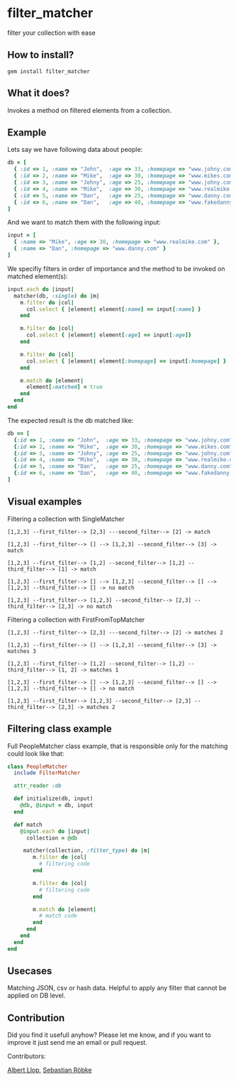 # filter_matcher

filter your collection with ease

## How to install?

    gem install filter_matcher

## What it does?

Invokes a method on filtered elements from a collection.

## Example

Lets say we have following data about people:

```ruby
db = [
  { :id => 1, :name => "John",  :age => 33, :homepage => "www.johny.com",     :matched => false },
  { :id => 2, :name => "Mike",  :age => 30, :homepage => "www.mikes.com",     :matched => false },
  { :id => 3, :name => "Johny", :age => 25, :homepage => "www.johny.com",     :matched => false },
  { :id => 4, :name => "Mike",  :age => 30, :homepage => "www.realmike.com",  :matched => false },
  { :id => 5, :name => "Dan",   :age => 25, :homepage => "www.danny.com",     :matched => false },
  { :id => 6, :name => "Dan",   :age => 40, :homepage => "www.fakedanny.com", :matched => false }
]
```

And we want to match them with the following input:

```ruby
input = [
  { :name => "Mike", :age => 30, :homepage => "www.realmike.com" },
  { :name => "Dan", :homepage => "www.danny.com" }
]
```

We specifiy filters in order of importance and the method to be invoked on matched element(s):

```ruby
input.each do |input|
  matcher(db, :single) do |m|
    m.filter do |col|
      col.select { |element| element[:name] == input[:name] }
    end

    m.filter do |col|
      col.select { |element| element[:age] == input[:age]}
    end

    m.filter do |col|
      col.select { |element| element[:homepage] == input[:homepage] }
    end

    m.match do |element|
      element[:matched] = true
    end
  end
end
```

The expected result is the db matched like:

```ruby
db == [
  {:id => 1, :name => "John",  :age => 33, :homepage => "www.johny.com",     :matched => false}
  {:id => 2, :name => "Mike",  :age => 30, :homepage => "www.mikes.com",     :matched => false}
  {:id => 3, :name => "Johny", :age => 25, :homepage => "www.johny.com",     :matched => false}
  {:id => 4, :name => "Mike",  :age => 30, :homepage => "www.realmike.com",  :matched => true}
  {:id => 5, :name => "Dan",   :age => 25, :homepage => "www.danny.com",     :matched => true}
  {:id => 6, :name => "Dan",   :age => 40, :homepage => "www.fakedanny.com", :matched => false}
]
```

## Visual examples

Filtering a collection with SingleMatcher

    [1,2,3] --first_filter--> [2,3] ---second_filter--> [2] -> match

    [1,2,3] --first_filter--> [] --> [1,2,3] --second_filter--> [3] -> match

    [1,2,3] --first_filter--> [1,2] --second_filter--> [1,2] --third_filter--> [1] -> match

    [1,2,3] --first_filter--> [] --> [1,2,3] --second_filter--> [] --> [1,2,3] --third_filter--> [] -> no match

    [1,2,3] --first_filter--> [1,2,3] --second_filter--> [2,3] --third_filter--> [2,3] -> no match

Filtering a collection with FirstFromTopMatcher

    [1,2,3] --first_filter--> [2,3] ---second_filter--> [2] -> matches 2

    [1,2,3] --first_filter--> [] --> [1,2,3] --second_filter--> [3] -> matches 3

    [1,2,3] --first_filter--> [1,2] --second_filter--> [1,2] --third_filter--> [1, 2] -> matches 1

    [1,2,3] --first_filter--> [] --> [1,2,3] --second_filter--> [] --> [1,2,3] --third_filter--> [] -> no match

    [1,2,3] --first_filter--> [1,2,3] --second_filter--> [2,3] --third_filter--> [2,3] -> matches 2


## Filtering class example

Full PeopleMatcher class example, that is responsible only for the matching could look like that:

```ruby
class PeopleMatcher
  include FilterMatcher

  attr_reader :db

  def initialize(db, input)
    @db, @input = db, input
  end

  def match
    @input.each do |input|
      collection = @db

     matcher(collection, :filter_type) do |m|
        m.filter do |col|
          # filtering code
        end

        m.filter do |col|
          # filtering code
        end

        m.match do |element|
          # match code
        end
      end
    end
  end
end
```

## Usecases

Matching JSON, csv or hash data. Helpful to apply any filter that cannot be applied on DB level.

## Contribution

Did you find it usefull anyhow?
Please let me know, and if you want to improve it just send me an email or pull request.

Contributors:

[Albert Llop](https://github.com/mrsimo),
[Sebastian Röbke](https://github.com/boosty)
